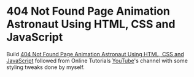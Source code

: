 # 404 Not Found Page Animation Astronaut Using HTML, CSS and JavaScript

Build [404 Not Found Page Animation Astronaut Using HTML, CSS and JavaScript](https://www.youtube.com/watch?v=g19BKIJj_NA&list=PLnwS64fSLFoVLfAYgSddhTMlVQ7kavJz3&index=8) followed from Online Tutorials [YouTube](https://www.youtube.com/channel/UChOS1KAocFSxqOD_fAFAAOw)'s channel with some styling tweaks done by myself.